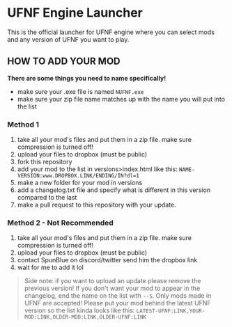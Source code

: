 # UFNF Engine Launcher
This is the official launcher for UFNF engine where you can select mods and any version of UFNF you want to play.

## HOW TO ADD YOUR MOD
**There are some things you need to name specifically!**
- make sure your .exe file is named ``NUFNF.exe``
- make sure your zip file name matches up with the name you will put into the list

### Method 1
1. take all your mod's files and put them in a zip file. make sure compression is turned off!
2. upload your files to dropbox (must be public)
3. fork this repository
4. add your mod to the list in versions>index.html like this: ``NAME-VERSION:www.DROPBOX.LINK/ENDING/IN?dl=1``
5. make a new folder for your mod in versions
6. add a changelog.txt file and specify what is different in this version compared to the last
7. make a pull request to this repository with your update.
### Method 2 - Not Recommended
1. take all your mod's files and put them in a zip file. make sure compression is turned off!
2. upload your files to dropbox (must be public)
3. contact SpunBlue on discord/twitter send him the dropbox link
4. wait for me to add it lol

> Side note: if you want to upload an update please remove the previous version!
> If you don't want your mod to appear in the changelog, end the name on the list with `--S`.
> Only mods made in UFNF are accepted!
> Please put your mod behind the latest UFNF version so the list kinda looks like this: `LATEST-UFNF:LINK,YOUR-MOD:LINK,OLDER-MOD:LINK,OLDER-UFNF:LINK`

